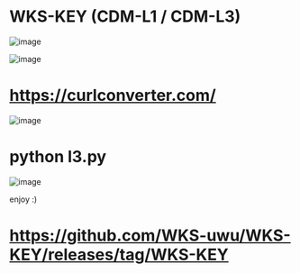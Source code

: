 # WKS-KEY (CDM-L1 / CDM-L3)

![image](https://media.discordapp.net/stickers/879816641297387560.png?size=160)

![image](https://cdn.discordapp.com/attachments/707710449398841506/915979279240658984/unknown.png)

# https://curlconverter.com/

![image](https://cdn.discordapp.com/attachments/707710449398841506/915979376330412042/unknown.png)

# python l3.py

![image](https://cdn.discordapp.com/attachments/707710449398841506/915979986010255420/unknown.png)

enjoy :)

# https://github.com/WKS-uwu/WKS-KEY/releases/tag/WKS-KEY
